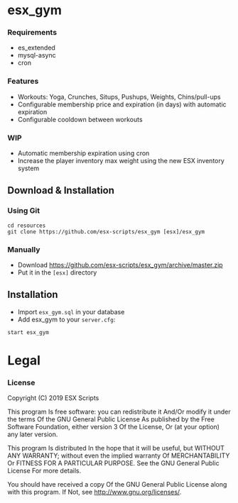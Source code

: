 # esx_gym

### Requirements

- es_extended
- mysql-async
- cron

### Features

- Workouts: Yoga, Crunches, Situps, Pushups, Weights, Chins/pull-ups
- Configurable membership price and expiration (in days) with automatic expiration
- Configurable cooldown between workouts

### WIP

- Automatic membership expiration using cron
- Increase the player inventory max weight using the new ESX inventory system

## Download & Installation

### Using Git

```
cd resources
git clone https://github.com/esx-scripts/esx_gym [esx]/esx_gym
```

### Manually

- Download https://github.com/esx-scripts/esx_gym/archive/master.zip
- Put it in the `[esx]` directory

## Installation

- Import `esx_gym.sql` in your database
- Add esx_gym to your `server.cfg`:

```
start esx_gym
```

# Legal

### License

Copyright (C) 2019 ESX Scripts

This program Is free software: you can redistribute it And/Or modify it under the terms Of the GNU General Public License As published by the Free Software Foundation, either version 3 Of the License, Or (at your option) any later version.

This program Is distributed In the hope that it will be useful, but WITHOUT ANY WARRANTY; without even the implied warranty Of MERCHANTABILITY Or FITNESS FOR A PARTICULAR PURPOSE. See the GNU General Public License For more details.

You should have received a copy Of the GNU General Public License along with this program. If Not, see http://www.gnu.org/licenses/.
